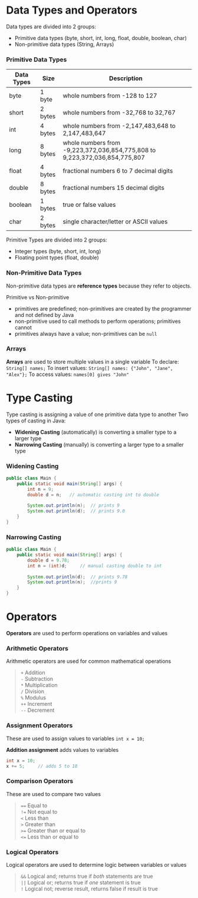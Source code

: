 # Data Types and Operators
Data types are divided into 2 groups:
- Primitive data types (byte, short, int, long, float, double, boolean, char)
- Non-primitive data types (String, Arrays)

### Primitive Data Types
| Data Types | Size | Description |
| ---------- | ---- | ----------- |
| byte | 1 byte | whole numbers from -128 to 127 |
| short | 2 bytes | whole numbers from -32,768 to 32,767 |
| int | 4 bytes | whole numbers from -2,147,483,648 to 2,147,483,647 |
| long | 8 bytes | whole numbers from -9,223,372,036,854,775,808 to 9,223,372,036,854,775,807 |
| float | 4 bytes | fractional numbers 6 to 7 decimal digits |
| double | 8 bytes | fractional numbers 15 decimal digits |
| boolean | 1 bytes | true or false values |
| char | 2 bytes | single character/letter or ASCII values |

Primitive Types are divided into 2 groups:
- Integer types (byte, short, int, long)
- Floating point types (float, double)

### Non-Primitive Data Types
Non-primitive data types are **reference types** because they refer to objects.

Primitive vs Non-primitive
- primitives are predefined; non-primitives are created by the programmer and not defined by Java
- non-primitive used to call methods to perform operations; primitives cannot
- primitives always have a value; non-primitives can be `null`

### Arrays
**Arrays** are used to store multiple values in a single variable
To declare: `String[] names;`
To insert values: `String[] names: {"John", "Jane", "Alex"};`
To access values: `names[0] gives "John"`


# Type Casting
Type casting is assigning a value of one primitive data type to another
Two types of casting in Java:
- **Widening Casting** (automatically) is converting a smaller type to a larger type
- **Narrowing Casting** (manually) is converting a larger type to a smaller type

### Widening Casting
```java
public class Main {
    public static void main(String[] args) {
        int n = 9;
        double d = n;   // automatic casting int to double
        
        System.out.println(n);  // prints 9
        System.out.println(d);  // prints 9.0
    }
}
```

### Narrowing Casting
```java
public class Main {
    public static void main(String[] args) {
        double d = 9.78;
        int n = (int)d;     // manual casting double to int
        
        System.out.println(d);  // prints 9.78
        System.out.println(n);  //prints 9
    }
}
```
# Operators
**Operators** are used to perform operations on variables and values

### Arithmetic Operators
Arithmetic operators are used for common mathematical operations
> `+` Addition<br>
`-` Subtraction<br>
`*` Multiplication<br>
`/` Division<br>
`%` Modulus<br>
`++` Increment<br>
`--` Decrement

### Assignment Operators
These are used to assign values to variables
`int x = 10;`

**Addition assignment** adds values to variables
```java
int x = 10;
x += 5;     // adds 5 to 10
```

### Comparison Operators
These are used to compare two values
> `==` Equal to<br>
`!=` Not equal to<br>
`<` Less than<br>
`>` Greater than<br>
`>=` Greater than or equal to<br>
`<=` Less than or equal to<br>

### Logical Operators
Logical operators are used to determine logic between variables or values
> `&&` Logical and; returns true if *both* statements are true<br>
`||` Logical or; returns true if *one* statement is true<br>
`!` Logical not; reverse result, returns false if result is true<br>


